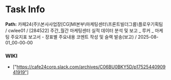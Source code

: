 # Task Info

**Path:** 카페24(주)\본사사업장\[CG]MI본부\마케팅센터\프론트빌더그룹\플로우기획팀 / cwlee01 / [284522] 주간_월간 마케팅센터 실적 데이터 분석 및 보고 _ 루커 _ 마케팅 주요지표 보고서 - 장표별 주요내용 코멘트 작성 및 슬랙 발송(보고) / 2025-08-01_00-00-00

### WIKI
- ["https://cafe24corp.slack.com/archives/C06BU0BKY5D/p1752544090941919"]

